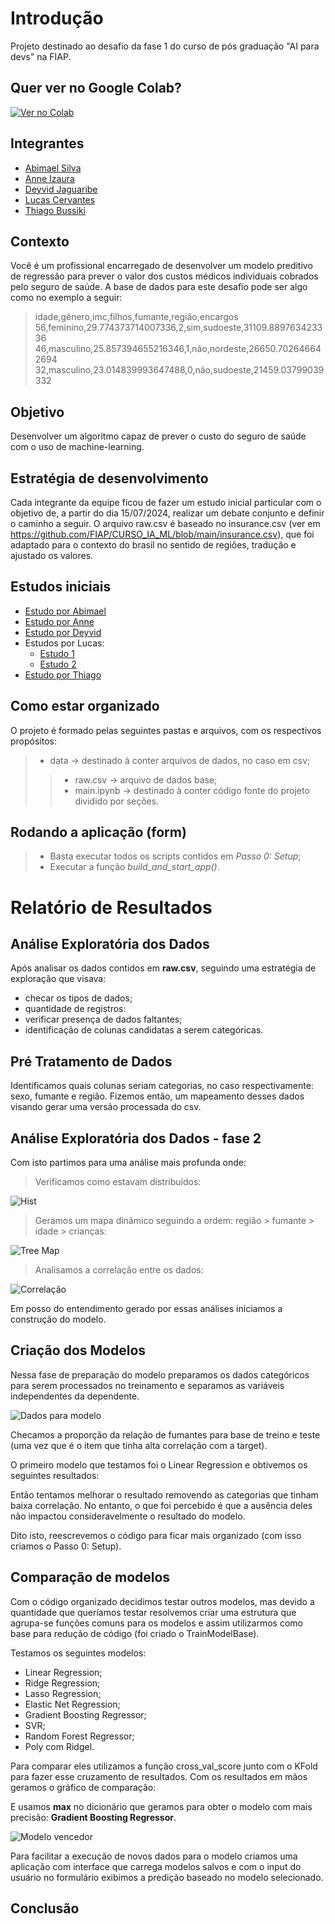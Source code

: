# Introdução
Projeto destinado ao desafio da fase 1 do curso de pós graduação "AI para devs" na FIAP.

## Quer ver no Google Colab?
[![Ver no Colab](https://colab.research.google.com/assets/colab-badge.svg)](https://colab.research.google.com/drive/1FMgEsQIjyI9aRKMShcE2MrBIQeLsXKFi?usp=sharing)

## Integrantes
- [Abimael Silva](https://github.com/abimael-boby)
- [Anne Izaura](https://github.com/anneizaura)
- [Deyvid Jaguaribe](https://github.com/DeyvidJLira)
- [Lucas Cervantes](https://github.com/Cervas23)
- [Thiago Bussiki](https://github.com/ThiagoBussiki)

## Contexto
Você é um profissional encarregado de desenvolver um modelo preditivo de regressão para prever o valor dos custos médicos individuais cobrados pelo seguro de saúde. A base de dados para este desafio pode ser algo como no exemplo a seguir:

> idade,gênero,imc,filhos,fumante,região,encargos
> 56,feminino,29.774373714007336,2,sim,sudoeste,31109.889763423336
> 46,masculino,25.857394655216346,1,não,nordeste,26650.702646642694
> 32,masculino,23.014839993647488,0,não,sudoeste,21459.03799039332

## Objetivo
Desenvolver um algoritmo capaz de prever o custo do seguro de saúde com o uso de machine-learning.

## Estratégia de desenvolvimento
Cada integrante da equipe ficou de fazer um estudo inicial particular com o objetivo de, a partir do dia 15/07/2024, realizar um debate conjunto e definir o caminho a seguir.
O arquivo raw.csv é baseado no insurance.csv (ver em https://github.com/FIAP/CURSO_IA_ML/blob/main/insurance.csv), que foi adaptado para o contexto do brasil no sentido de regiões, tradução e ajustado os valores.

## Estudos iniciais
- [Estudo por Abimael](https://github.com/DeyvidJLira/fiap-aidev-team-project-fase1/tree/abimael)
- [Estudo por Anne](https://github.com/DeyvidJLira/fiap-aidev-team-project-fase1/tree/anne)
- [Estudo por Deyvid](https://github.com/DeyvidJLira/fiap-iadev-project-fase1)
- Estudos por Lucas:
  - [Estudo 1](https://colab.research.google.com/drive/1lGsgvNWvoc5h4TruXKfTWEzljGHvqHQ9?usp=sharing)
  - [Estudo 2](https://colab.research.google.com/drive/1-Cxv62olOdSXTzT_WWAqQRcN_zlWfzX0?usp=sharing)
- [Estudo por Thiago](https://colab.research.google.com/drive/1OctIvG-iLKdAPtq6CMEN-HrUoKMD78jA?usp=sharing)

## Como estar organizado
O projeto é formado pelas seguintes pastas e arquivos, com os respectivos propósitos:
> - data -> destinado à conter arquivos de dados, no caso em csv;
>> - raw.csv -> arquivo de dados base;
>> - main.ipynb -> destinado à conter código fonte do projeto dividido por seções.


## Rodando a aplicação (form)
> - Basta executar todos os scripts contidos em *Passo 0: Setup*;
> - Executar a função *build_and_start_app()*.


# Relatório de Resultados

## Análise Exploratória dos Dados
Após analisar os dados contidos em **raw.csv**, seguindo uma estratégia de exploração que visava:
- checar os tipos de dados;
- quantidade de registros:
- verificar presença de dados faltantes;
- identificação de colunas candidatas a serem categóricas.

## Pré Tratamento de Dados
Identificamos quais colunas seriam categorias, no caso respectivamente: sexo, fumante e região. Fizemos então, um mapeamento desses dados visando gerar uma versão processada do csv. 

## Análise Exploratória dos Dados - fase 2
Com isto partimos para uma análise mais profunda onde:

> Verificamos como estavam distribuídos:

![Hist](img/hist.png)

> Geramos um mapa dinâmico seguindo a ordem: região > fumante > idade > crianças:

![Tree Map](img/tree_map.png)

> Analisamos a correlação entre os dados:

![Correlação](img/corr.png)

Em posso do entendimento gerado por essas análises iniciamos a construção do modelo.

## Criação dos Modelos
Nessa fase de preparação do modelo preparamos os dados categóricos para serem processados no treinamento e separamos as variáveis independentes da dependente.

![Dados para modelo](img/dataset_to_model.PNG)


Checamos a proporção da relação de fumantes para base de treino e teste (uma vez que é o item que tinha alta correlação com a target).

O primeiro modelo que testamos foi o Linear Regression e obtivemos os seguintes resultados:

Então tentamos melhorar o resultado removendo as categorias que tinham baixa correlação. No entanto, o que foi percebido é que a ausência deles não impactou consideravelmente o resultado do modelo.

Dito isto, reescrevemos o código para ficar mais organizado (com isso criamos o Passo 0: Setup).

## Comparação de modelos
Com o código organizado decidimos testar outros modelos, mas devido a quantidade que queríamos testar resolvemos criar uma estrutura que agrupa-se funções comuns para os modelos e assim utilizarmos como base para redução de código (foi criado o TrainModelBase).

Testamos os seguintes modelos:
- Linear Regression;
- Ridge Regression;
- Lasso Regression;
- Elastic Net Regression;
- Gradient Boosting Regressor;
- SVR;
- Random Forest Regressor;
- Poly com Ridgel.

Para comparar eles utilizamos a função cross_val_score junto com o KFold para fazer esse cruzamento de resultados. Com os resultados em mãos geramos o gráfico de comparação:

E usamos **max** no dicionário que geramos para obter o modelo com mais precisão: **Gradient Boosting Regressor**.

![Modelo vencedor](img/best_model.PNG)

Para facilitar a execução de novos dados para o modelo criamos uma aplicação com interface que carrega modelos salvos e com o input do usuário no formulário exibimos a predição baseado no modelo selecionado.

## Conclusão



